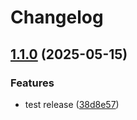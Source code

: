 # Changelog

## [1.1.0](https://github.com/hhanh00/invtracker/compare/invoice_tracker-v1.0.0...invoice_tracker-v1.1.0) (2025-05-15)


### Features

* test release ([38d8e57](https://github.com/hhanh00/invtracker/commit/38d8e575ea1d788ea62f3170f444797915c940b9))
